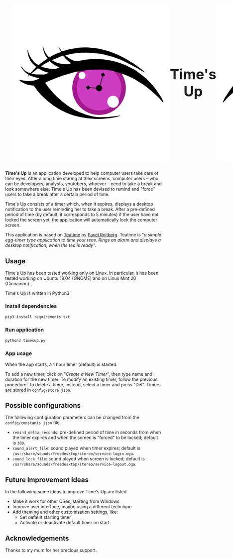 <div>
  <h1 style="text-align: center; font-size: 45px; display: flex; align-items: center; justify-content: space-between">
    <img src='icon.svg' style="margin-left: 5%" />
    <span style="margin-right:0px">Time's Up</span>
    <img src='icon.svg' style="transform: scaleX(-1); margin-right: 5%"/>
  </h1>
</div>


**Time's Up** is an application developed to help computer users take care of their eyes. After a long time staring at their screens, computer users &ndash; who can be developers, analysts, youtubers, whoever &ndash; need to take a break and look somewhere else. Time's Up has been devised to remind and "force" users to take a break after a certain period of time. 

Time's Up consists of a timer which, when it expires, displays a desktop notification to the user reminding her to take a break. After a pre-defined period of time (by default, it corresponds to 5 minutes) if the user have not locked the screen yet, the application will automatically lock the computer screen. 

This application is based on [Teatime](https://snapcraft.io/teatime) by [Pavel Rojtberg](https://github.com/paroj). Teatime is "*a simple egg-timer type application to time your teas. Rings an alarm and displays a desktop notification, when the tea is ready*".


## Usage

Time's Up has been tested working only on Linux. In particular, it has been tested working on Ubuntu 18.04 (GNOME) and on Linux Mint 20 (Cinnamon).

Time's Up is written in Python3.

### Install dependencies
```bash
pip3 install requirements.txt
```

### Run application
```bash
python3 timesup.py
```

### App usage
When the app starts, a 1 hour timer (default) is started.

To add a new timer, click on "*Create a New Timer*", then type name and duration for the new timer. To modify an existing timer, follow the previous procedure. To delete a timer, instead, select a timer and press "Del". Timers are stored in `config/store.json`.

## Possible configurations
The following configuration parameters can be changed from the `config/constants.json` file.

* `remind_delta_seconds`: pre-defined period of time in seconds from when the timer expires and when the screen is "forced" to be locked; default is `300`.
* `sound_alert_file`: sound played when timer expires; default is `/usr/share/sounds/freedesktop/stereo/service-login.oga`.
* `sound_lock_file`: sound played when screen is locked; default is `/usr/share/sounds/freedesktop/stereo/service-logout.oga`.


## Future Improvement Ideas

In the following some ideas to improve Time's Up are listed.
* Make it work for other OSes, starting from Windows
* Improve user interface, maybe using a different technique
* Add theming and other customisation settings, like:
  * Set default starting timer
  * Activate or deactivate default timer on start

## Acknowledgements

Thanks to my mum for her precious support.